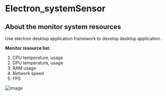 # Electron_systemSensor
## About the monitor system resources
Use electron desktop application framework to develop desktop application.

**Monitor resource list:**
1. CPU temperature, usage
2. GPU temperature, usage
3. RAM usage
4. Network speed
5. FPS

![image](https://github.com/showBeginner/electron_Application/assets/93426474/5772d3b7-59f6-41f4-b327-ff28f925b023)
